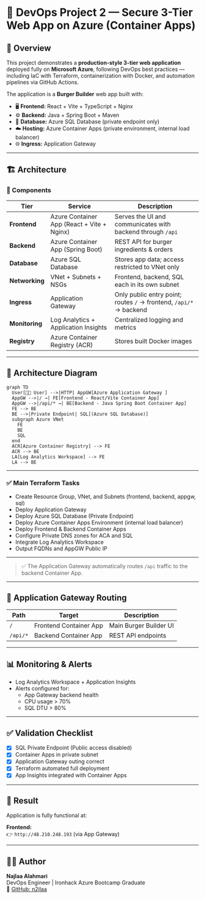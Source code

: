 # 🚀 DevOps Project 2 — Secure 3-Tier Web App on Azure (Container Apps)

## 🧠 Overview  
This project demonstrates a **production-style 3-tier web application** deployed fully on **Microsoft Azure**, following DevOps best practices — including IaC with Terraform, containerization with Docker, and automation pipelines via GitHub Actions.  

The application is a **Burger Builder** web app built with:
- 🖥️ **Frontend:** React + Vite + TypeScript + Nginx  
- ⚙️ **Backend:** Java + Spring Boot + Maven  
- 💾 **Database:** Azure SQL Database (private endpoint only)  
- ☁️ **Hosting:** Azure Container Apps (private environment, internal load balancer)  
- 🌐 **Ingress:** Application Gateway 

---

## 🏗️ Architecture

### 🔹 Components
| Tier | Service | Description |
|------|----------|-------------|
| **Frontend** | Azure Container App (React + Vite + Nginx) | Serves the UI and communicates with backend through `/api` |
| **Backend** | Azure Container App (Spring Boot) | REST API for burger ingredients & orders |
| **Database** | Azure SQL Database | Stores app data; access restricted to VNet only |
| **Networking** | VNet + Subnets + NSGs | Frontend, backend, SQL each in its own subnet |
| **Ingress** | Application Gateway | Only public entry point; routes `/` → frontend, `/api/*` → backend |
| **Monitoring** | Log Analytics + Application Insights | Centralized logging and metrics |
| **Registry** | Azure Container Registry (ACR) | Stores built Docker images |

---

## 🧩 Architecture Diagram

```mermaid
graph TD
  User[👩‍💻 User] -->|HTTP| AppGW[Azure Application Gateway ]
  AppGW -->|/ →| FE[Frontend - React/Vite Container App]
  AppGW -->|/api/* →| BE[Backend - Java Spring Boot Container App]
  FE --> BE
  BE -->|Private Endpoint| SQL[(Azure SQL Database)]
  subgraph Azure VNet
    FE
    BE
    SQL
  end
  ACR[Azure Container Registry] --> FE
  ACR --> BE
  LA[Log Analytics Workspace] --> FE
  LA --> BE
```

---

### ✅ Main Terraform Tasks
- Create Resource Group, VNet, and Subnets (frontend, backend, appgw, sql)
- Deploy Application Gateway
- Deploy Azure SQL Database (Private Endpoint)
- Deploy Azure Container Apps Environment (internal load balancer)
- Deploy Frontend & Backend Container Apps
- Configure Private DNS zones for ACA and SQL
- Integrate Log Analytics Workspace
- Output FQDNs and AppGW Public IP

---

> ✅ The Application Gateway automatically routes `/api` traffic to the backend Container App.

---

## 🧭 Application Gateway Routing
| Path | Target | Description |
|------|---------|-------------|
| `/` | Frontend Container App | Main Burger Builder UI |
| `/api/*` | Backend Container App | REST API endpoints |

---

## 📊 Monitoring & Alerts
- Log Analytics Workspace + Application Insights
- Alerts configured for:
  - App Gateway backend health
  - CPU usage > 70%
  - SQL DTU > 80%

---

## ✅ Validation Checklist
- [x] SQL Private Endpoint (Public access disabled)
- [x] Container Apps in private subnet
- [x] Application Gateway outing correct
- [x] Terraform automated full deployment
- [x] App Insights integrated with Container Apps

---

## 🌟 Result
Application is fully functional at:

**Frontend:**  
👉 `http://48.210.248.193` (via App Gateway)

---

## 👩‍💻 Author
**Najlaa Alahmari**  
DevOps Engineer | Ironhack Azure Bootcamp Graduate  
🔗 [GitHub: n2jlaa](https://github.com/n2jlaa)
